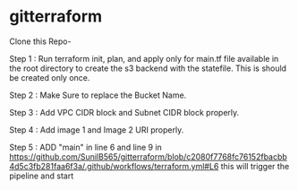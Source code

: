 # gitterraform

Clone this Repo-

Step 1 : Run terraform init, plan, and apply only for main.tf file available in the root directory to create the s3 backend with the statefile. This is should be created only once. 

Step 2 : Make Sure to replace the Bucket Name.

Step 3 : Add VPC CIDR block and Subnet CIDR block properly. 

Step 4 : Add image 1 and Image 2 URI properly. 

Step 5 :  ADD "main" in line 6 and line 9  in https://github.com/SunilB565/gitterraform/blob/c2080f7768fc76152fbacbb4d5c3fb281faa6f3a/.github/workflows/terraform.yml#L6  this will trigger the pipeline and start
